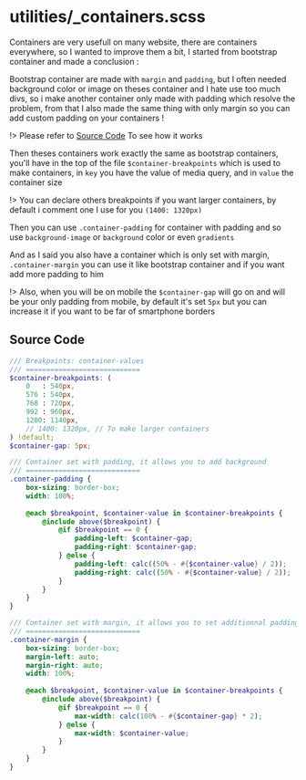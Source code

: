 # utilities/_containers.scss

Containers are very usefull on many website, there are containers everywhere, so I wanted to improve them a bit, I started from bootstrap container and made a conclusion :

Bootstrap container are made with `margin` and `padding`, but I often needed background color or image on theses container and I hate use too much divs, so i make another container only made with padding which resolve the problem, from that I also made the same thing with only margin so you can add custom padding on your containers !

!> Please refer to <a href="#source-code">Source Code</a> To see how it works

Then theses containers work exactly the same as bootstrap containers, you'll have in the top of the file `$container-breakpoints` which is used to make containers, in `key` you have the value of media query, and in `value` the container size

!> You can declare others breakpoints if you want larger containers, by default i comment one I use for you `(1400: 1320px)`

Then you can use `.container-padding` for container with padding and so use `background-image` or `background` color or even `gradients`

And as I said you also have a container which is only set with margin, `.container-margin` you can use it like bootstrap container and if you want add more padding to him

!> Also, when you will be on mobile the `$container-gap` will go on and will be your only padding from mobile, by default it's set `5px` but you can increase it if you want to be far of smartphone borders

## Source Code
```scss
/// Breakpoints: container-values
/// ============================
$container-breakpoints: (
	0   : 540px,
	576 : 540px,
	768 : 720px,
	992 : 960px,
	1200: 1140px,
	// 1400: 1320px, // To make larger containers
) !default;
$container-gap: 5px;

/// Container set with padding, it allows you to add background
/// ============================
.container-padding {
	box-sizing: border-box;
	width: 100%;
	
	@each $breakpoint, $container-value in $container-breakpoints {
		@include above($breakpoint) {
			@if $breakpoint == 0 {
				padding-left: $container-gap;
				padding-right: $container-gap;
			} @else {
				padding-left: calc((50% - #{$container-value} / 2));
				padding-right: calc((50% - #{$container-value} / 2));
			}
		}
	}
}

/// Container set with margin, it allows you to set additionnal padding
/// ============================
.container-margin {
	box-sizing: border-box;
	margin-left: auto;
	margin-right: auto;
	width: 100%;
	
	@each $breakpoint, $container-value in $container-breakpoints {
		@include above($breakpoint) {
			@if $breakpoint == 0 {
				max-width: calc(100% - #{$container-gap} * 2);
			} @else {
				max-width: $container-value;
			}
		}
	}
}
```